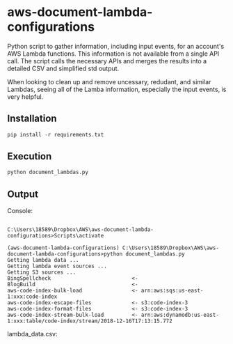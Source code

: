 # aws-document-lambda-configurations
Python script to gather information, including input events, for an account's AWS Lambda functions. This information is not available from a single API call. The script calls the necessary APIs and merges the results into a detailed CSV and simplified std output.

When looking to clean up and remove uncessary, redudant, and similar Lambdas, seeing all of the Lamba information, especially the input events, is very helpful.

## Installation
```python
pip install -r requirements.txt
```

## Execution
```python
python document_lambdas.py
```

## Output

Console:
```

C:\Users\18589\Dropbox\AWS\aws-document-lambda-configurations>Scripts\activate

(aws-document-lambda-configurations) C:\Users\18589\Dropbox\AWS\aws-document-lambda-configurations>python document_lambdas.py
Getting lambda data ...
Getting lambda event sources ...
Getting S3 sources ...
BingSpellcheck                          <-
BlogBuild                               <-
aws-code-index-bulk-load                <- arn:aws:sqs:us-east-1:xxx:code-index
aws-code-index-escape-files             <- s3:code-index-3
aws-code-index-format-files             <- s3:code-index-3
aws-code-index-stream-bulk-load         <- arn:aws:dynamodb:us-east-1:xxx:table/code-index/stream/2018-12-16T17:13:15.772
```

lambda_data.csv:
